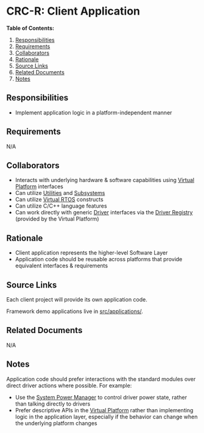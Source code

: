 # CRC-R: Client Application

**Table of Contents:**

1. [Responsibilities](#responsibilities)
2. [Requirements](#requirements)
3. [Collaborators](#collaborators)
4. [Rationale](#rationale)
5. [Source Links](#source-links)
6. [Related Documents](#related-documents)
7. [Notes](#notes)

## Responsibilities

* Implement application logic in a platform-independent manner

## Requirements

N/A

## Collaborators

* Interacts with underlying hardware & software capabilities using [Virtual Platform](core/virtual_platform.md) interfaces
* Can utilize [Utilities](utilities/) and [Subsystems](subsystems/)
* Can utilize [Virtual RTOS](core/virtual_rtos.md) constructs
* Can utilize C/C++ language features
* Can work directly with generic [Driver](core/driver.md) interfaces via the [Driver Registry](core/driver_registry.md) (provided by the Virtual Platform)

## Rationale

* Client application represents the higher-level Software Layer
* Application code should be reusable across platforms that provide equivalent interfaces & requirements

## Source Links

Each client project will provide its own application code.

Framework demo applications live in [src/applications/](../../../src/applications).

## Related Documents

N/A

## Notes

Application code should prefer interactions with the standard modules over direct driver actions where possible. For example:

* Use the [System Power Manager](subsystems/system_power_manager.md) to control driver power state, rather than talking directly to drivers
* Prefer descriptive APIs in the [Virtual Platform](core/virtual_platform.md) rather than implementing logic in the application layer, especially if the behavior can change when the underlying platform changes
